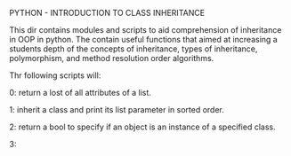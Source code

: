 PYTHON - INTRODUCTION TO CLASS INHERITANCE

This dir contains modules and scripts to aid comprehension of inheritance in OOP
in python. The contain useful functions that aimed at increasing a students
depth of the concepts of inheritance, types of inheritance, polymorphism,
and method resolution order algorithms.


Thr following scripts will:

0: return a lost of all attributes of a list.

1: inherit a class and print its list parameter in sorted order.

2: return a bool to specify if an object is an instance of a specified class.

3: 